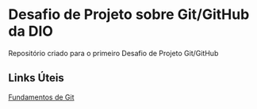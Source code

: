# Desafio de Projeto sobre Git/GitHub da DIO
Repositório criado para o primeiro Desafio de Projeto Git/GitHub 

## Links Úteis
[Fundamentos de Git](https://git-scm.com/book/pt-br/v2/)
